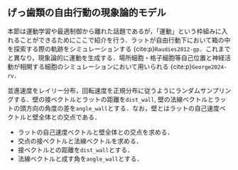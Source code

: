 ## げっ歯類の自由行動の現象論的モデル
本節は運動学習や最適制御から離れた話題であるが，「運動」という枠組みに入れることができるためにここで紹介を行う．ラットが自由行動下において箱の中を探索する際の軌跡をシミュレーションする {cite:p}`Raudies2012-gp`．これまでと異なり，現象論的に運動を生成する．場所細胞・格子細胞等自己位置と神経活動が相関する細胞のシミュレーションにおいて用いられる {cite:p}`George2024-rv`．

並進速度をレイリー分布，回転速度を正規分布に従うようにランダムサンプリングする．壁の接ベクトルとラットの距離を`dist_wall`, 壁の法線ベクトルとラットの頭方向の角度の差を`angle_wall`とする．なお，壁とはラットの自己速度ベクトルと壁全体との交点である．

- ラットの自己速度ベクトルと壁全体との交点を求める．
- 交点の接ベクトルと法線ベクトルを求める．
- 接ベクトルとの距離を`dist_wall`とする．
- 法線ベクトルと成す角を`angle_wall`とする．